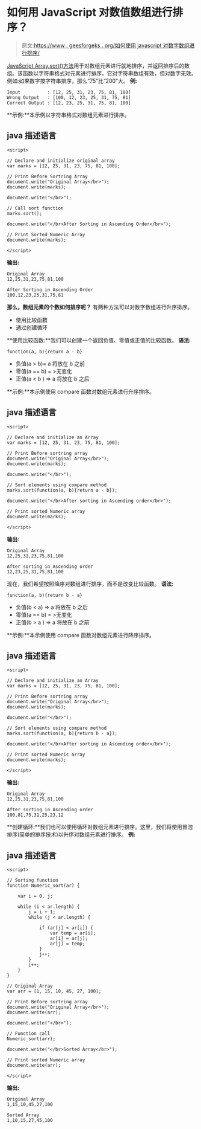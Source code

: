 # 如何用 JavaScript 对数值数组进行排序？

> 原文:[https://www . geesforgeks . org/如何使用 javascript 对数字数组进行排序/](https://www.geeksforgeeks.org/how-to-sort-numeric-array-using-javascript/)

[JavaScript Array.sort()方法](https://www.geeksforgeeks.org/javascript-array-sort/)用于对数组元素进行就地排序，并返回排序后的数组。该函数以字符串格式对元素进行排序。它对字符串数组有效，但对数字无效。例如:如果数字按字符串排序，那么“75”比“200”大。
**例:**

```
Input          : [12, 25, 31, 23, 75, 81, 100]
Wrong Output   : [100, 12, 23, 25, 31, 75, 81]
Correct Output : [12, 23, 25, 31, 75, 81, 100]
```

**示例:**本示例以字符串格式对数组元素进行排序。

## java 描述语言

```
<script>

// Declare and initialize original array
var marks = [12, 25, 31, 23, 75, 81, 100];

// Print Before Sortring Array
document.write("Original Array</br>");
document.write(marks);

document.write("</br>");

// Call sort function
marks.sort();

document.write("</br>After Sorting in Ascending Order</br>");

// Print Sorted Numeric Array
document.write(marks);

</script>
```

**输出:**

```
Original Array
12,25,31,23,75,81,100

After Sorting in Ascending Order
100,12,23,25,31,75,81
```

**那么，数组元素的个数如何排序呢？**
有两种方法可以对数字数组进行升序排序。

*   使用比较函数
*   通过创建循环

**使用比较函数:**我们可以创建一个返回负值、零值或正值的比较函数。
**语法:**

```
function(a, b){return a - b}
```

*   负值(a > b)= a 将放在 b 之前
*   零值(a == b) = >无变化
*   正值(a < b ) => a 将放在 b 之后

**示例:**本示例使用 compare 函数对数组元素进行升序排序。

## java 描述语言

```
<script>

// Declare and initialize an Array
var marks = [12, 25, 31, 23, 75, 81, 100];

// Print Before sortring array
document.write("Original Array</br>");
document.write(marks);

document.write("</br>");

// Sort elements using compare method
marks.sort(function(a, b){return a - b});

document.write("</br>After sorting in Ascending order</br>");

// Print sorted Numeric array
document.write(marks);

</script>
```

**输出:**

```
Original Array
12,25,31,23,75,81,100

After sorting in Ascending order
12,23,25,31,75,81,100
```

现在，我们希望按照降序对数组进行排序，而不是改变比较函数。
**语法:**

```
function(a, b){return b - a}
```

*   负值(b < a) => a 将放在 b 之后
*   零值(a == b) = >无变化
*   正值(b > a ) => a 将放在 b 之前

**示例:**本示例使用 compare 函数对数组元素进行降序排序。

## java 描述语言

```
<script>

// Declare and initialize an Array
var marks = [12, 25, 31, 23, 75, 81, 100];

// Print Before sortring array
document.write("Original Array</br>");
document.write(marks);

document.write("</br>");

// Sort elements using compare method
marks.sort(function(a, b){return b - a});

document.write("</br>After sorting in Ascending order</br>");

// Print sorted Numeric array
document.write(marks);

</script>
```

**输出:**

```
Original Array
12,25,31,23,75,81,100

After sorting in Ascending order
100,81,75,31,25,23,12
```

**创建循环:**我们也可以使用循环对数组元素进行排序。这里，我们将使用冒泡排序(简单的排序技术)以升序对数组元素进行排序。
**例:**

## java 描述语言

```
<script>

// Sorting function
function Numeric_sort(ar) {

    var i = 0, j;

    while (i < ar.length) {
        j = i + 1;
        while (j < ar.length) {

            if (ar[j] < ar[i]) {
                var temp = ar[i];
                ar[i] = ar[j];
                ar[j] = temp;
            }
            j++;
        }
        i++;
    }
}

// Original Array
var arr = [1, 15, 10, 45, 27, 100];

// Print Before sortring array
document.write("Original Array</br>");
document.write(arr);

document.write("</br>");

// Function call
Numeric_sort(arr);

document.write("</br>Sorted Array</br>");

// Print sorted Numeric array
document.write(arr);

</script>
```

**输出:**

```
Original Array
1,15,10,45,27,100

Sorted Array
1,10,15,27,45,100
```